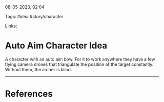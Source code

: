 08-05-2023, 02:04

Tags: #idea #story/character 

Links: 

# Auto Aim Character Idea


A character with an auto aim bow. For it to work anywhere they have a few flying camera drones that triangulate the position of the target constantly. Without them, the archer is blind.


---
# References

